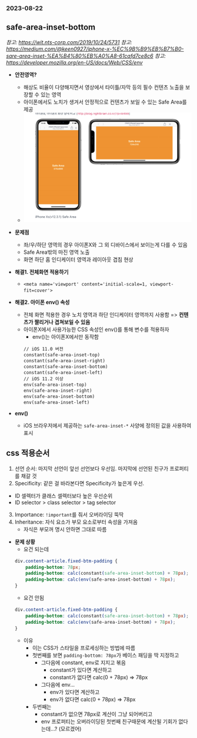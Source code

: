 ### 2023-08-22

## safe-area-inset-bottom
*참고: https://wit.nts-corp.com/2019/10/24/5731*
*참고: https://medium.com/@keen0927/iphone-x-%EC%9B%B9%EB%B7%B0-sare-area-inset-%EA%B4%80%EB%A0%A8-61cafd7ce8c6*
*참고: https://developer.mozilla.org/en-US/docs/Web/CSS/env*
- **안전영역?**
  - 해상도 비율이 다양해지면서 영상에서 타이틀/자막 등의 필수 컨텐츠 노출을 보장할 수 있는 영역
  - 아이폰에서도 노치가 생겨서 안정적으로 컨텐츠가 보일 수 있는 Safe Area를 제공
  - ![](../images/2023-08-22-iphone-safe-area.png)

- **문제점**
  - 좌/우/하단 영역의 경우 아이폰X와 그 외 디바이스에서 보이는게 다를 수 있음
  - Safe Area밖의 마진 영역 노출
  - 화면 하단 홈 인디케이터 영역과 레이아웃 겹침 현상

- **해결1. 전체화면 적용하기**
  - `<meta name='viewport' content='initial-scale=1, viewport-fit=cover'>`

- **해결2. 아이폰 env() 속성**
  - 전체 화면 적용한 경우 노치 영역과 하단 인디케이터 영역까지 사용함 => **컨텐츠가 짤리거나 겹쳐보일 수 있음**
  - 아이폰X에서 사용가능한 CSS 속성인 env()를 통해 변수를 적용하자
    - env()는 아이폰X에서만 동작함
    ```
    // iOS 11.0 버전
    constant(safe-area-inset-top)
    constant(safe-area-inset-right)
    constant(safe-area-inset-bottom)
    constant(safe-area-inset-left)
    // iOS 11.2 이상
    env(safe-area-inset-top)
    env(safe-area-inset-right)
    env(safe-area-inset-bottom)
    env(safe-area-inset-left)
    ```

- **env()**
  - iOS 브라우저에서 제공하는 `safe-area-inset-*` 사양에 정의된 값을 사용하여 표시

## css 적용순서
1. 선언 순서: 마지막 선언이 앞선 선언보다 우선임. 마지막에 선언된 친구가 프로퍼티를 채갈 것
2. Specificity: 같은 걸 바라본다면 Specificity가 높은게 우선. 
  - ID 셀렉터가 클래스 셀렉터보다 높은 우선순위
  - ID selector > class selector > tag selector
3. Importance: `!important`를 줘서 오버라이딩 뚝딱
4. Inheritance: 자식 요소가 부모 요소로부터 속성을 가져옴
   - 자식은 부모꺼 명시 안하면 그대로 따름

- **문제 상황**
  - 요건 되는데
  ```css
  div.content-article.fixed-btm-padding {
      padding-bottom: 78px;
      padding-bottom: calc(constant(safe-area-inset-bottom) + 78px);
      padding-bottom: calc(env(safe-area-inset-bottom) + 78px);
  }
  ```
  - 요건 안됨
  ```css
  div.content-article.fixed-btm-padding {
      padding-bottom: calc(constant(safe-area-inset-bottom) + 78px);
      padding-bottom: calc(env(safe-area-inset-bottom) + 78px);
  }
  ```
  - 이유
    - 이는 CSS가 스타일을 프로세싱하는 방법에 따름
    - 첫번째를 보면 `padding-bottom: 78px`가 베이스 패딩을 딱 지정하고
      - 그다음에 constant, env로 지지고 볶음
        - constant가 있다면 계산하고
        - constant가 없다면 calc(0 + 78px) => 78px
      - 그다음에 env...
        - env가 있다면 계산하고
        - env가 없다면 calc(0 + 78px) => 78px
    - 두번째는
      - constant가 없으면 78px로 계산이 그냥 되어버리고
      - env 프로퍼티는 오버라이딩된 첫번째 친구때문에 계산될 기회가 없다는데...? (모르겠어)
